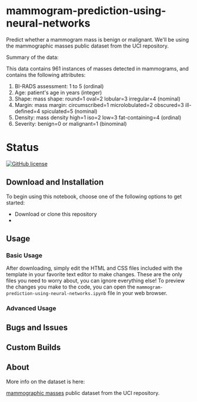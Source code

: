 # mammogram-prediction-using-neural-networks

Predict whether a mammogram mass is benign or malignant. We'll be using the mammographic masses public dataset from the UCI repository.

Summary of the data:

This data contains 961 instances of masses detected in mammograms, and contains the following attributes:

   1. BI-RADS assessment: 1 to 5 (ordinal)  
   2. Age: patient's age in years (integer)
   3. Shape: mass shape: round=1 oval=2 lobular=3 irregular=4 (nominal)
   4. Margin: mass margin: circumscribed=1 microlobulated=2 obscured=3 ill-defined=4 spiculated=5 (nominal)
   5. Density: mass density high=1 iso=2 low=3 fat-containing=4 (ordinal)
   6. Severity: benign=0 or malignant=1 (binominal)
   
# Status

[![GitHub license](https://img.shields.io/badge/license-MIT-blue.svg)](https://raw.githubusercontent.com/BlackrockDigital/startbootstrap-blog-post/master/LICENSE)

## Download and Installation

To begin using this notebook, choose one of the following options to get started:

* Download or clone this repository
* 


## Usage

### Basic Usage

After downloading, simply edit the HTML and CSS files included with the template in your favorite text editor to make changes. These are the only files you need to worry about, you can ignore everything else! To preview the changes you make to the code, you can open the `mammogram-prediction-using-neural-networks.ipynb` file in your web browser.

### Advanced Usage


## Bugs and Issues

## Custom Builds


## About

More info on the dataset is here:

[mammographic masses](https://archive.ics.uci.edu/ml/datasets/Mammographic+Mass) public dataset from the UCI repository. 




